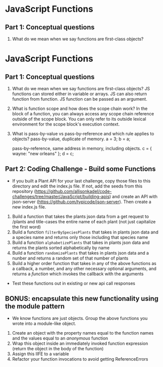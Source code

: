 # JavaScript Functions

## Part 1: Conceptual questions
1. What do we mean when we say functions are first-class objects?
 # JavaScript Functions

## Part 1: Conceptual questions
1. What do we mean when we say functions are first-class objects?
    JS functions can stored either in variable or arrays. 
    JS can also return function from function.
    JS function can be passed as an argument. 

2. What is function scope and how does the scope chain work?
    In the block of a function, you can always access any scope chain reference outside of the scope block. 
    You can only refer to its outside lexical environment for the scope block's execution context. 

3. What is pass-by-value vs pass-by-reference and which rule applies to objects?
    pass-by-value, duplicate of memory.
    a = 3;
    b = a;

    pass-by-reference, same address in memory, including objects.
    c = { wayne: "new orleans" };
    d = c;

## Part 2: Coding Challenge - Build some Functions
* If you built a Plant API for your last challenge, copy those files to this directory and edit the index.js file. If not,  add the seeds from this repository (https://github.com/allisonkadel/code-challenges/tree/master/JavaScript/building-apis) and create an API with json-server (https://github.com/typicode/json-server). Then create a new index.js file.
1. Build a function that takes the plants json data from a get request to /plants and title-cases the entire name of each plant (not just capitalize the first word)
2. Build a function `filterBySpeciesPlants` that takes in plants json data and a species name and returns only those including that species name
3. Build a function `alphabetizePlants` that takes in plants json data and returns the plants sorted alphabetically by name
4. Build a function `randomizePlants` that takes in plants json data and a nunber and returns a random set of that number of plants
5. Build a higher order function that takes in any of the above functions as a callback, a number, and any other necessary optional arguments, and returns a *function* which invokes the callback with the arguments
* Test these functions out in existing or new api call responses

## BONUS: encapsulate this new functionality using the module pattern
* We know functions are just objects. Group the above functions you wrote into a module-like object.
1. Create an object with the property names equal to the function names and the values equal to an *anonymous* function
2. Wrap this object inside an immediately invoked function expression (return the object in the body of the function)
3. Assign this IIFE to a variable
4. Refactor your function invocations to avoid getting ReferenceErrors